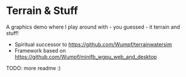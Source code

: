 Terrain & Stuff
========================================================
A graphics demo where I play around with - you guessed - it terrain and stuff!

* Spiritual successor to https://github.com/Wumpf/terrainwatersim
* Framework based on https://github.com/Wumpf/minifb_wgpu_web_and_desktop

TODO: more readme :)